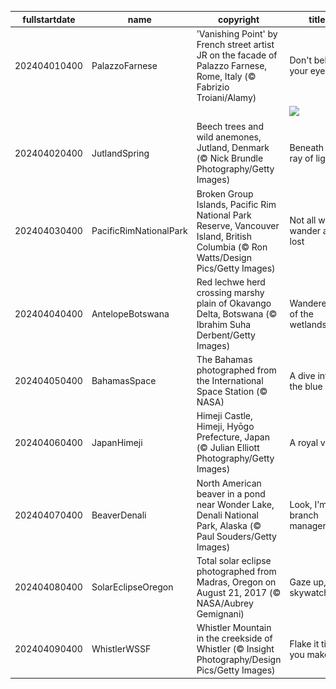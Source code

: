 |fullstartdate|name|copyright|title|image|
|--|--|--|--|--|
202404010400|PalazzoFarnese|'Vanishing Point' by French street artist JR on the facade of Palazzo Farnese, Rome, Italy (© Fabrizio Troiani/Alamy)|Don't believe your eyes|![](/en-CA/2024/04/202404010400PalazzoFarnese.jpg)|
||||![](/en-CA/2024/04/.jpg)|
202404020400|JutlandSpring|Beech trees and wild anemones, Jutland, Denmark (© Nick Brundle Photography/Getty Images)|Beneath a ray of light|![](/en-CA/2024/04/202404020400JutlandSpring.jpg)|
202404030400|PacificRimNationalPark|Broken Group Islands, Pacific Rim National Park Reserve, Vancouver Island, British Columbia (© Ron Watts/Design Pics/Getty Images)|Not all who wander are lost|![](/en-CA/2024/04/202404030400PacificRimNationalPark.jpg)|
202404040400|AntelopeBotswana|Red lechwe herd crossing marshy plain of Okavango Delta, Botswana (© Ibrahim Suha Derbent/Getty Images)|Wanderers of the wetlands|![](/en-CA/2024/04/202404040400AntelopeBotswana.jpg)|
202404050400|BahamasSpace|The Bahamas photographed from the International Space Station (© NASA)|A dive into the blue|![](/en-CA/2024/04/202404050400BahamasSpace.jpg)|
202404060400|JapanHimeji|Himeji Castle, Himeji, Hyōgo Prefecture, Japan (© Julian Elliott Photography/Getty Images)|A royal view|![](/en-CA/2024/04/202404060400JapanHimeji.jpg)|
202404070400|BeaverDenali|North American beaver in a pond near Wonder Lake, Denali National Park, Alaska (© Paul Souders/Getty Images)|Look, I'm a branch manager!|![](/en-CA/2024/04/202404070400BeaverDenali.jpg)|
202404080400|SolarEclipseOregon|Total solar eclipse photographed from Madras, Oregon on August 21, 2017 (© NASA/Aubrey Gemignani)|Gaze up, skywatchers!|![](/en-CA/2024/04/202404080400SolarEclipseOregon.jpg)|
202404090400|WhistlerWSSF|Whistler Mountain in the creekside of Whistler (© Insight Photography/Design Pics/Getty Images)|Flake it till you make it|![](/en-CA/2024/04/202404090400WhistlerWSSF.jpg)|
